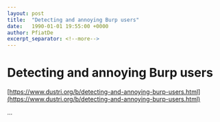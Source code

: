 ```yaml
---
layout: post
title:  "Detecting and annoying Burp users"
date:   1990-01-01 19:55:00 +0000
author: PfiatDe
excerpt_separator: <!--more-->
---
```


# Detecting and annoying Burp users
[https://www.dustri.org/b/detecting-and-annoying-burp-users.html](https://www.dustri.org/b/detecting-and-annoying-burp-users.html)

...
<!--more-->
